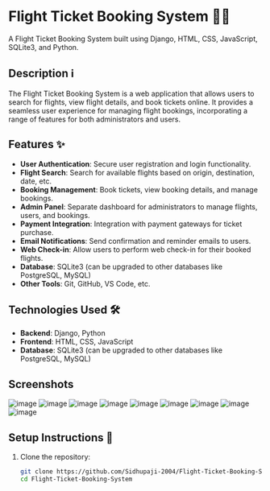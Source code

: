 # Flight Ticket Booking System 🛫💺

A Flight Ticket Booking System built using Django, HTML, CSS, JavaScript, SQLite3, and Python.

## Description ℹ️

The Flight Ticket Booking System is a web application that allows users to search for flights, view flight details, and book tickets online. It provides a seamless user experience for managing flight bookings, incorporating a range of features for both administrators and users.

## Features ✨

- **User Authentication**: Secure user registration and login functionality.
- **Flight Search**: Search for available flights based on origin, destination, date, etc.
- **Booking Management**: Book tickets, view booking details, and manage bookings.
- **Admin Panel**: Separate dashboard for administrators to manage flights, users, and bookings.
- **Payment Integration**: Integration with payment gateways for ticket purchase.
- **Email Notifications**: Send confirmation and reminder emails to users.
- **Web Check-in**: Allow users to perform web check-in for their booked flights.
- **Database**: SQLite3 (can be upgraded to other databases like PostgreSQL, MySQL)
- **Other Tools**: Git, GitHub, VS Code, etc.

## Technologies Used 🛠️

- **Backend**: Django, Python
- **Frontend**: HTML, CSS, JavaScript
- **Database**: SQLite3 (can be upgraded to other databases like PostgreSQL, MySQL)

## Screenshots

![image](https://github.com/user-attachments/assets/b2e1ce07-b774-4c93-b5dd-8351b9faa54d)
![image](https://github.com/user-attachments/assets/02b43ab7-738a-47d8-8dfd-a9815f8bcfd0)
![image](https://github.com/user-attachments/assets/b273bbf7-a538-410c-8ebd-bb71a40b332f)
![image](https://github.com/user-attachments/assets/3e125445-18a8-4a60-ae49-f6ef18eb56ec)
![image](https://github.com/user-attachments/assets/dfba9f3a-b5ad-437b-b39a-9dde4aee697d)
![image](https://github.com/user-attachments/assets/e9e95052-471b-42d0-a251-24157f333209)
![image](https://github.com/user-attachments/assets/c50c4155-9a45-4143-b50e-8701bce1e9c8)
![image](https://github.com/user-attachments/assets/718d31b3-e415-44c9-a7f9-b0b192aa0c9c)
![image](https://github.com/user-attachments/assets/8fdd052e-93ae-4762-9959-4c00962b4d42)


## Setup Instructions 🚀

1. Clone the repository:
   ```bash
   git clone https://github.com/Sidhupaji-2004/Flight-Ticket-Booking-System.git
   cd Flight-Ticket-Booking-System
